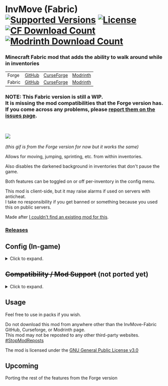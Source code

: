 <h1>InvMove (Fabric)<br>
  <a href="https://www.curseforge.com/minecraft/mc-mods/invmove-fabric"><img src="http://cf.way2muchnoise.eu/versions/%20For%20MC%20_419550_all(555-0C8E8E-fff-010101).svg" alt="Supported Versions"></a>
  <a href="https://github.com/PieKing1215/InvMove-Fabric/blob/master/LICENSE.md"><img src="https://img.shields.io/github/license/PieKing1215/InvMove-Fabric?style=flat&color=0C8E8E" alt="License"></a>
  <a href="https://www.curseforge.com/minecraft/mc-mods/invmove-fabric"><img src="http://cf.way2muchnoise.eu/full_419550_downloads(E04E14-555-fff-010101-1C1C1C).svg" alt="CF Download Count"></a>
  <a href="https://modrinth.com/mod/invmove-fabric"><img src="https://waffle.coffee/modrinth/invmove-fabric/downloads" alt="Modrinth Download Count"></a>
</h1>

### Minecraft Fabric mod that adds the ability to walk around while in inventories

<table>
<tr>
  <td>Forge</td>
  <td><a href="https://github.com/PieKing1215/InvMove-Forge">GitHub</a></td>
  <td><a href="https://www.curseforge.com/minecraft/mc-mods/invmove">CurseForge</a></td>
  <td><a href="https://modrinth.com/mod/invmove">Modrinth</a></td>
</tr>
<tr>
  <td>Fabric</td>
  <td><a href="https://github.com/PieKing1215/InvMove-Fabric">GitHub</a></td>
  <td><a href="https://www.curseforge.com/minecraft/mc-mods/invmove-fabric">CurseForge</a></td>
  <td><a href="https://modrinth.com/mod/invmove-fabric">Modrinth</a></td>
</tr>
</table>

### NOTE: This Fabric version is still a WIP.<br>It is missing the mod compatibilities that the Forge version has.<br>If you come across any problems, please [report them on the issues page](https://github.com/PieKing1215/InvMove-Fabric/issues).<br>
<br>

![](https://raw.githubusercontent.com/PieKing1215/InvMove-Forge/master/demo/demo.gif)

_(this gif is from the Forge version for now but it works the same)_

Allows for moving, jumping, sprinting, etc. from within inventories.

Also disables the darkened background in inventories that don't pause the game.

Both features can be toggled on or off per-inventory in the config menu.

This mod is client-side, but it may raise alarms if used on servers with anticheat.<br>
I take no responsibility if you get banned or something because you used this on public servers.

Made after [I couldn't find an existing mod for this](https://redd.it/egwe8w).

### [Releases](https://github.com/PieKing1215/InvMove-Fabric/releases)

## Config (In-game)
<details>
  <summary>Click to expand.</summary>

![](https://raw.githubusercontent.com/PieKing1215/InvMove-Fabric/master/demo/where_config.png)
<img src="https://raw.githubusercontent.com/PieKing1215/InvMove-Fabric/master/demo/config_screen.png" alt="alt text" width="657" height="528">
### InvMove has an in-game config menu which can be accessed from the mod list using the [Mod Menu](https://www.curseforge.com/minecraft/mc-mods/modmenu) mod.<br>
In the config menu, you can find several options:<br>
#### General:
- Enable: Enable the entire mod
- Debug Display: Enables a debug overlay that can help debug compatibility problems.

#### UI Movement:
- Move In Inventories: Enable movement in inventories
- Allow Sneaking: Allow sneaking in inventories (disabled by default because it's distracting when shift-clicking)
- Allow Jumping: Allow jumping in inventories
- Allow Dismounting: Allow dismounting from mounts in inventories (overrides "Allow Sneaking" while on a mount)
- Text Field Disables Movement: Disable movement when a text field is focused (like search bars or in an anvil)
- (Expandable categories that let you enable/disable movement for certain inventories)

#### UI Background:
- Hide Inventory Backgrounds: Hides the background tint while in inventories.
- (Expandable categories that let you enable/disable the background for certain inventories)
  
</details>

## ~~Compatibility / Mod Support~~ (not ported yet)
<details>
  <summary>Click to expand.</summary>
  
</details>

## Usage

Feel free to use in packs if you wish.

Do not download this mod from anywhere other than the InvMove-Fabric GitHub, Curseforge, or Modrinth page.<br>
This mod may not be reposted to any other third-party websites.<br>
[#StopModReposts](https://stopmodreposts.org)

The mod is licensed under the [GNU General Public License v3.0](LICENSE.md)

## Upcoming
Porting the rest of the features from the Forge version
